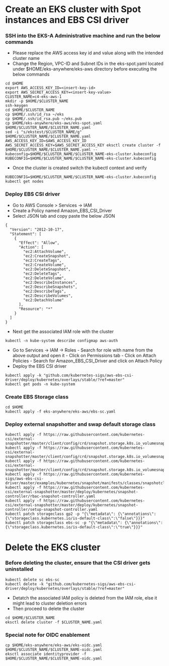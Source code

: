 # Create an EKS cluster with Spot instances and EBS CSI driver
### SSH into the EKS-A Administrative machine and run the below commands
* Please replace the AWS access key id and value along with the intended cluster name
* Change the Region, VPC-ID and Subnet IDs in the eks-spot.yaml located under $HOME/eks-anywhere/eks-aws directory before executing the below commands
```
cd $HOME
export AWS_ACCESS_KEY_ID=<insert-key-id>
export AWS_SECRET_ACCESS_KEY=<insert-key-value>
CLUSTER_NAME=c4-eks-aws-1
mkdir -p $HOME/$CLUSTER_NAME
ssh-keygen
cd $HOME/$CLUSTER_NAME
cp $HOME/.ssh/id_rsa ~/eks
cp $HOME/.ssh/id_rsa.pub ~/eks.pub
cp $HOME/eks-anywhere/eks-aws/eks-spot.yaml $HOME/$CLUSTER_NAME/$CLUSTER_NAME.yaml
sed -i "s/ekstest/$CLUSTER_NAME/g" $HOME/$CLUSTER_NAME/$CLUSTER_NAME.yaml
AWS_ACCESS_KEY_ID=$AWS_ACCESS_KEY_ID AWS_SECRET_ACCESS_KEY=$AWS_SECRET_ACCESS_KEY eksctl create cluster -f $HOME/$CLUSTER_NAME/$CLUSTER_NAME.yaml --kubeconfig=$HOME/$CLUSTER_NAME/$CLUSTER_NAME-eks-cluster.kubeconfig
KUBECONFIG=$HOME/$CLUSTER_NAME/$CLUSTER_NAME-eks-cluster.kubeconfig
```
* Once the cluster is created switch the kubectl context and verify
```
KUBECONFIG=$HOME/$CLUSTER_NAME/$CLUSTER_NAME-eks-cluster.kubeconfig
kubectl get nodes
```
### Deploy EBS CSI driver
* Go to AWS Console > Services -> IAM
* Create a Policy named Amazon_EBS_CSI_Driver
* Select JSON tab and copy paste the below JSON
```
{
  "Version": "2012-10-17",
  "Statement": [
    {
      "Effect": "Allow",
      "Action": [
        "ec2:AttachVolume",
        "ec2:CreateSnapshot",
        "ec2:CreateTags",
        "ec2:CreateVolume",
        "ec2:DeleteSnapshot",
        "ec2:DeleteTags",
        "ec2:DeleteVolume",
        "ec2:DescribeInstances",
        "ec2:DescribeSnapshots",
        "ec2:DescribeTags",
        "ec2:DescribeVolumes",
        "ec2:DetachVolume"
      ],
      "Resource": "*"
    }
  ]
}
```
* Next get the associated IAM role with the cluster
```
kubectl -n kube-system describe configmap aws-auth
```
* Go to Services -> IAM -> Roles - Search for role with name from the above output and open it - Click on Permissions tab - Click on Attach Policies - Search for Amazon_EBS_CSI_Driver and click on Attach Policy
* Deploy the EBS CSI driver
```
kubectl apply -k "github.com/kubernetes-sigs/aws-ebs-csi-driver/deploy/kubernetes/overlays/stable/?ref=master"
kubectl get pods -n kube-system
```
### Create EBS Storage class
```
cd $HOME
kubectl apply -f eks-anywhere/eks-aws/ebs-sc.yaml
```
### Deploy external snapshotter and swap default storage class
```
kubectl apply -f https://raw.githubusercontent.com/kubernetes-csi/external-snapshotter/master/client/config/crd/snapshot.storage.k8s.io_volumesnapshotclasses.yaml
kubectl apply -f https://raw.githubusercontent.com/kubernetes-csi/external-snapshotter/master/client/config/crd/snapshot.storage.k8s.io_volumesnapshotcontents.yaml
kubectl apply -f https://raw.githubusercontent.com/kubernetes-csi/external-snapshotter/master/client/config/crd/snapshot.storage.k8s.io_volumesnapshots.yaml
kubectl apply -f https://raw.githubusercontent.com/kubernetes-sigs/aws-ebs-csi-driver/master/examples/kubernetes/snapshot/manifests/classes/snapshotclass.yaml
kubectl apply -f https://raw.githubusercontent.com/kubernetes-csi/external-snapshotter/master/deploy/kubernetes/snapshot-controller/rbac-snapshot-controller.yaml
kubectl apply -f https://raw.githubusercontent.com/kubernetes-csi/external-snapshotter/master/deploy/kubernetes/snapshot-controller/setup-snapshot-controller.yaml
kubectl patch storageclass gp2 -p "{\"metadata\": {\"annotations\":{\"storageclass.kubernetes.io/is-default-class\":\"false\"}}}" 
kubectl patch storageclass ebs-sc -p "{\"metadata\": {\"annotations\":{\"storageclass.kubernetes.io/is-default-class\":\"true\"}}}" 
```

# Delete the EKS cluster

### Before deleting the cluster, ensure that the CSI driver gets uninstalled
```
kubectl delete sc ebs-sc
kubectl delete -k "github.com/kubernetes-sigs/aws-ebs-csi-driver/deploy/kubernetes/overlays/stable/?ref=master"
```
* Detatch the associated IAM policy is deleted from the IAM role, else it might lead to cluster deletion errors
* Then proceed to delete the cluster
```
cd $HOME/$CLUSTER_NAME
eksctl delete cluster -f $CLUSTER_NAME.yaml
```
### Special note for OIDC enablement
```
cp $HOME/eks-anywhere/eks-aws/eks-oidc.yaml $HOME/$CLUSTER_NAME/$CLUSTER_NAME-oidc.yaml
eksctl associate identityprovider -f $HOME/$CLUSTER_NAME/$CLUSTER_NAME-oidc.yaml
```
